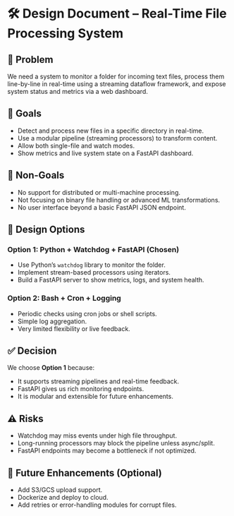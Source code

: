 # 🛠️ Design Document – Real-Time File Processing System

## 📌 Problem

We need a system to monitor a folder for incoming text files, process them line-by-line in real-time using a streaming dataflow framework, and expose system status and metrics via a web dashboard.

## 🎯 Goals

- Detect and process new files in a specific directory in real-time.
- Use a modular pipeline (streaming processors) to transform content.
- Allow both single-file and watch modes.
- Show metrics and live system state on a FastAPI dashboard.

## 🚫 Non-Goals

- No support for distributed or multi-machine processing.
- Not focusing on binary file handling or advanced ML transformations.
- No user interface beyond a basic FastAPI JSON endpoint.

## 🧠 Design Options

### Option 1: Python + Watchdog + FastAPI (Chosen)
- Use Python’s `watchdog` library to monitor the folder.
- Implement stream-based processors using iterators.
- Build a FastAPI server to show metrics, logs, and system health.

### Option 2: Bash + Cron + Logging
- Periodic checks using cron jobs or shell scripts.
- Simple log aggregation.
- Very limited flexibility or live feedback.

## ✅ Decision

We choose **Option 1** because:
- It supports streaming pipelines and real-time feedback.
- FastAPI gives us rich monitoring endpoints.
- It is modular and extensible for future enhancements.

## ⚠️ Risks

- Watchdog may miss events under high file throughput.
- Long-running processors may block the pipeline unless async/split.
- FastAPI endpoints may become a bottleneck if not optimized.

## 🧪 Future Enhancements (Optional)

- Add S3/GCS upload support.
- Dockerize and deploy to cloud.
- Add retries or error-handling modules for corrupt files.
